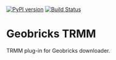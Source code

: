 [![PyPI version](https://badge.fury.io/py/GeobricksTRMM.svg)](http://badge.fury.io/py/GeobricksTRMM)
[![Build Status](https://travis-ci.org/geobricks/geobricks_trmm.svg)](https://travis-ci.org/geobricks/geobricks_trmm)

Geobricks TRMM
==============

TRMM plug-in for Geobricks downloader. 
